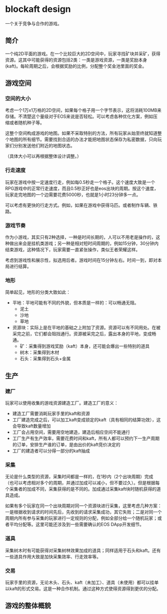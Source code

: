 # blockaft design
一个关于竞争与合作的游戏。



## 简介
一个纯2D平面的游戏。在一个比较巨大的2D空间中，玩家寻找矿块并采矿，获得资源。这其中可能获得的资源包括2类：一类是游戏资源，一类是奖励本身(kaft)。每轮周期之后，会根据奖励的比例，分配整个奖金池里面的奖金。

## 游戏空间

### 空间的大小
考虑一个1万x1万格的2D空间，如果每个格子用一个字节表示，这将消耗100MB来存储。不清楚这个量级对于EOS来说是否轻松。可以考虑各种优化方案，例如压缩或者随机种子等。

这整个空间构成游戏的地图。如果不采取特别的方法，所有玩家从始至终就知道整个地图的所有细节。需要找到合适的办法才能把地图状态保存为私密数据，只向玩家们分别发送他们附近的地图状态。

（具体大小可以再根据整体设计调整。）

### 行走速度
玩家在游戏中按一定速度行走，例如每0.5秒走一个格子。这个速度大致是一个RPG游戏中的正常行走速度，而且0.5秒正好也是eos出块的周期。按这个速度，玩家走完地图的一个边需要花费5000秒，也就是1小时23分钟多一点。

可以考虑有更快的行走方式。例如，如果在游戏中获得马匹。或者制作车辆、铁路。

### 游戏节奏
作为小游戏，其实只有2种选择，一种是时间长期的，人可以不用老是操作的，这种做出来会是挂机类游戏；另一种是相对短时间周期的，例如15分钟，30分钟内结束游戏，这种情况下，玩家需要一直紧张操作，类似王者荣耀这样。

考虑到游戏性和展示性，拟选用后者。游戏时间在15分钟左右。时间一到，即对本局进行结算。

### 地形
简单起见，地形的分类大致如此：
- 平地：平地可能有不同的外貌，但本质是一样的：可以畅通无阻。
    - 泥土
    - 沙地
    - 草地
- 资源块：实际上是在平地的基础之上附加了资源。资源可以有不同用处。在被采完之前，它们都会阻挡通行。资源被采完之后，露出本身的平地，变成畅通。
    - 矿：采集得到游戏奖励（kaft）本身，还可能会爆出一些特别的道具
    - 树木：采集得到木材
    - 石头：采集得到石头+金属

## 生产
### 建厂
玩家可以使用收集的游戏资源建造工厂。建造工厂的意义：
- 建造工厂需要消耗玩家手里的kaft和资源
- 工厂建造完成之后，可以加工kaft变成锁定的kaft（具有相同的结算功效），这会导致kaft数量增加
- 工厂会占用空间，需要用空地建造，建造后相应空间不能通行
- 工厂生产有生产效率，需要花费时间和kaft，所有人都可以预约下一生产周期的订单，安排生产谁的订单，是由出价的kaft竞价决定的
- 工厂的建造者可以分得一部分的kaft抽成

### 采集
无论是什么类型的资源，采集时间都是一样的，在1秒内（2个出块周期）完成（也可以考虑相对多个的周期，并通过加成可以减小，但不要过久）。但是根据每个采集者的加成不同，采集获得的是不同的。加成通过采集kaft块时随机获得的道具造成。

如果有多个玩家在同一个出块周期对同一个资源块进行采集，这里考虑几种方案：一是根据收到请求的时间先后，先收到的请求采集成功，其它失败；二是对同一个周期内所有参与采集的玩家进行一定规则的分配，例如全部分给一个随机玩家；或者平均分配等。这里可能还涉及到一些需要确认的EOS DApp开发细节。

### 道具
采集树木时有可能获得对采集树林效果加成的道具；同样适用于石头和kaft。还有一些道具作用大致是加快采集效率、行走效率等。

### 交易
玩家手里的资源，无论木头、石头、kaft（未加工）、道具（未使用）都可以挂单以kaft的形式交易。这是一种合作机制。通过这种方式使得资源得到更优的分配。

## 游戏的整体概貌

